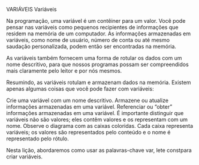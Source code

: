 VARIÁVEIS
Variáveis

Na programação, uma variável é um contêiner para um valor. Você pode pensar nas variáveis ​​como pequenos recipientes de informações que residem na memória de um computador. As informações armazenadas em variáveis, como nome de usuário, número de conta ou até mesmo saudação personalizada, podem então ser encontradas na memória.

As variáveis ​​também fornecem uma forma de rotular os dados com um nome descritivo, para que nossos programas possam ser compreendidos mais claramente pelo leitor e por nós mesmos.

Resumindo, as variáveis ​​rotulam e armazenam dados na memória. Existem apenas algumas coisas que você pode fazer com variáveis:

Crie uma variável com um nome descritivo.
Armazene ou atualize informações armazenadas em uma variável.
Referenciar ou “obter” informações armazenadas em uma variável.
É importante distinguir que variáveis ​​não são valores; eles contêm valores e os representam com um nome. Observe o diagrama com as caixas coloridas. Cada caixa representa variáveis; os valores são representados pelo conteúdo e o nome é representado pelo rótulo.

Nesta lição, abordaremos como usar as palavras-chave var, lete constpara criar variáveis.